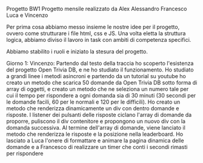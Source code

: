 Progetto BW1 
Progetto mensile realizzato da Alex Alessandro Francesco Luca e Vincenzo

Per prima cosa abbiamo messo insieme le nostre idee per il progetto, ovvero come strutturare i file html, css e JS. Una volta 
eletta la struttura logica, abbiamo diviso il lavoro in task con ambiti di competenza specifici.

Abbiamo stabilito i ruoli e iniziato la stesura del progetto.

Giorno 1:
Vincenzo:
Partendo dal testo della traccia ho scoperto l'esistenza del progetto Open Trivia DB, e ne ho studiato il funzionamento. 
Ho studiato a grandi linee i metodi asincroni e partendo da un tutorial su youtube ho creato un metodo che scarica 50 domande
da Open Trivia DB sotto forma di array di oggetti, e creato un metodo che ne seleziona un numero tale per cui il tempo per rispondere
a ogni domanda sia di 30 minuti (30 secondi per le domande facili, 60 per le normali e 120 per le difficili).
Ho creato un metodo che renderizza dinamicamente un div con dentro domande e risposte. I listener dei pulsanti delle risposte
ciclano l'array di domande da proporre, puliscono il div contenitore e propongono un nuovo div con la domanda successiva. 
Al termine dell'array di domande, viene lanciato il metodo che renderizza le risposte e la posizione nella leaderboard. Ho lasciato a Luca 
l'onere di formattare e animare la pagina dinamica delle domande e a Francesco di realizzare un timer che conti i secondi rimasti per rispondere
